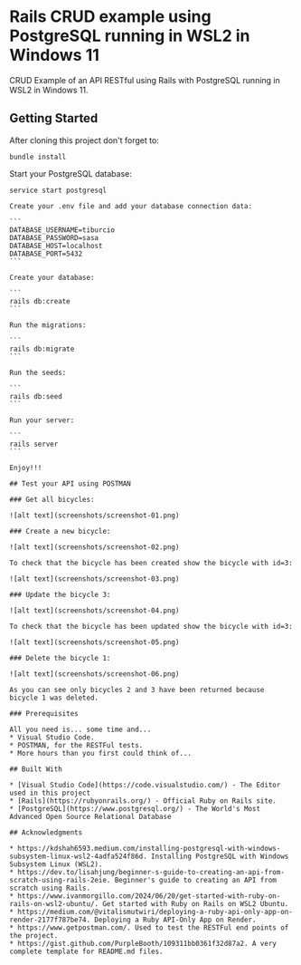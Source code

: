 # Rails CRUD example using PostgreSQL running in WSL2 in Windows 11

CRUD Example of an API RESTful using Rails with PostgreSQL running in WSL2 in Windows 11.

## Getting Started

After cloning this project don't forget to:

```
bundle install
```

Start your PostgreSQL database:

````
service start postgresql

Create your .env file and add your database connection data:

```
DATABASE_USERNAME=tiburcio
DATABASE_PASSWORD=sasa
DATABASE_HOST=localhost
DATABASE_PORT=5432
```

Create your database:

```
rails db:create
```

Run the migrations:

```
rails db:migrate
```

Run the seeds:

```
rails db:seed
```

Run your server:

```
rails server
```

Enjoy!!!

## Test your API using POSTMAN

### Get all bicycles:

![alt text](screenshots/screenshot-01.png)

### Create a new bicycle:

![alt text](screenshots/screenshot-02.png)

To check that the bicycle has been created show the bicycle with id=3:

![alt text](screenshots/screenshot-03.png)

### Update the bicycle 3:

![alt text](screenshots/screenshot-04.png)

To check that the bicycle has been updated show the bicycle with id=3:

![alt text](screenshots/screenshot-05.png)

### Delete the bicycle 1:

![alt text](screenshots/screenshot-06.png)

As you can see only bicycles 2 and 3 have been returned because bicycle 1 was deleted.

### Prerequisites

All you need is... some time and...
* Visual Studio Code.
* POSTMAN, for the RESTFul tests.
* More hours than you first could think of...

## Built With

* [Visual Studio Code](https://code.visualstudio.com/) - The Editor used in this project
* [Rails](https://rubyonrails.org/) - Official Ruby on Rails site.
* [PostgreSQL](https://www.postgresql.org/) - The World's Most Advanced Open Source Relational Database

## Acknowledgments

* https://kdshah6593.medium.com/installing-postgresql-with-windows-subsystem-linux-wsl2-4adfa524f86d. Installing PostgreSQL with Windows Subsystem Linux (WSL2).
* https://dev.to/lisahjung/beginner-s-guide-to-creating-an-api-from-scratch-using-rails-2eie. Beginner's guide to creating an API from scratch using Rails.
* https://www.ivanmorgillo.com/2024/06/20/get-started-with-ruby-on-rails-on-wsl2-ubuntu/. Get started with Ruby on Rails on WSL2 Ubuntu.
* https://medium.com/@vitalismutwiri/deploying-a-ruby-api-only-app-on-render-2177f787be74. Deploying a Ruby API-Only App on Render.
* https://www.getpostman.com/. Used to test the RESTFul end points of the project.
* https://gist.github.com/PurpleBooth/109311bb0361f32d87a2. A very complete template for README.md files.
